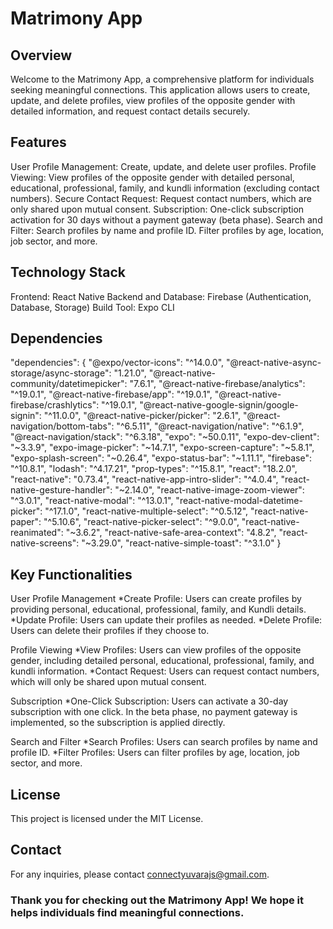 # Matrimony App

## Overview
Welcome to the Matrimony App, a comprehensive platform for individuals seeking meaningful connections. This application allows users to create, update, and delete profiles, view profiles of the opposite gender with detailed information, and request contact details securely.

## Features
User Profile Management: Create, update, and delete user profiles.
Profile Viewing: View profiles of the opposite gender with detailed personal, educational, professional, family, and kundli information (excluding contact numbers).
Secure Contact Request: Request contact numbers, which are only shared upon mutual consent.
Subscription: One-click subscription activation for 30 days without a payment gateway (beta phase).
Search and Filter: Search profiles by name and profile ID. Filter profiles by age, location, job sector, and more.

## Technology Stack
Frontend: React Native
Backend and Database: Firebase (Authentication, Database, Storage)
Build Tool: Expo CLI

## Dependencies
"dependencies": {
    "@expo/vector-icons": "^14.0.0",
    "@react-native-async-storage/async-storage": "1.21.0",
    "@react-native-community/datetimepicker": "7.6.1",
    "@react-native-firebase/analytics": "^19.0.1",
    "@react-native-firebase/app": "^19.0.1",
    "@react-native-firebase/crashlytics": "^19.0.1",
    "@react-native-google-signin/google-signin": "^11.0.0",
    "@react-native-picker/picker": "2.6.1",
    "@react-navigation/bottom-tabs": "^6.5.11",
    "@react-navigation/native": "^6.1.9",
    "@react-navigation/stack": "^6.3.18",
    "expo": "~50.0.11",
    "expo-dev-client": "~3.3.9",
    "expo-image-picker": "~14.7.1",
    "expo-screen-capture": "~5.8.1",
    "expo-splash-screen": "~0.26.4",
    "expo-status-bar": "~1.11.1",
    "firebase": "^10.8.1",
    "lodash": "^4.17.21",
    "prop-types": "^15.8.1",
    "react": "18.2.0",
    "react-native": "0.73.4",
    "react-native-app-intro-slider": "^4.0.4",
    "react-native-gesture-handler": "~2.14.0",
    "react-native-image-zoom-viewer": "^3.0.1",
    "react-native-modal": "^13.0.1",
    "react-native-modal-datetime-picker": "^17.1.0",
    "react-native-multiple-select": "^0.5.12",
    "react-native-paper": "^5.10.6",
    "react-native-picker-select": "^9.0.0",
    "react-native-reanimated": "~3.6.2",
    "react-native-safe-area-context": "4.8.2",
    "react-native-screens": "~3.29.0",
    "react-native-simple-toast": "^3.1.0"
  }

## Key Functionalities
User Profile Management
*Create Profile: Users can create profiles by providing personal, educational, professional, family, and Kundli details.
*Update Profile: Users can update their profiles as needed.
*Delete Profile: Users can delete their profiles if they choose to.

Profile Viewing
*View Profiles: Users can view profiles of the opposite gender, including detailed personal, educational, professional, family, and kundli information.
*Contact Request: Users can request contact numbers, which will only be shared upon mutual consent.

Subscription
*One-Click Subscription: Users can activate a 30-day subscription with one click. In the beta phase, no payment gateway is implemented, so the subscription is applied directly.

Search and Filter
*Search Profiles: Users can search profiles by name and profile ID.
*Filter Profiles: Users can filter profiles by age, location, job sector, and more.

## License
This project is licensed under the MIT License.

## Contact
For any inquiries, please contact connectyuvarajs@gmail.com.

### Thank you for checking out the Matrimony App! We hope it helps individuals find meaningful connections.
